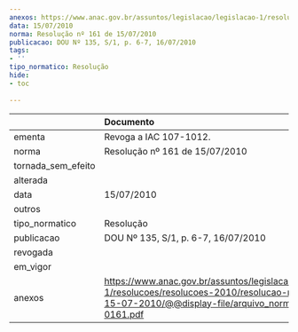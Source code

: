 ```yaml
---
anexos: https://www.anac.gov.br/assuntos/legislacao/legislacao-1/resolucoes/resolucoes-2010/resolucao-no-161-de-15-07-2010/@@display-file/arquivo_norma/A2010-0161.pdf
data: 15/07/2010
norma: Resolução nº 161 de 15/07/2010
publicacao: DOU Nº 135, S/1, p. 6-7, 16/07/2010
tags:
- ''
tipo_normatico: Resolução
hide: 
- toc 
 
---
```


|                    | Documento                                                                                                                                                      |
|:-------------------|:---------------------------------------------------------------------------------------------------------------------------------------------------------------|
| ementa             | Revoga a IAC 107-1012.                                                                                                                                         |
| norma              | Resolução nº 161 de 15/07/2010                                                                                                                                 |
| tornada_sem_efeito |                                                                                                                                                                |
| alterada           |                                                                                                                                                                |
| data               | 15/07/2010                                                                                                                                                     |
| outros             |                                                                                                                                                                |
| tipo_normatico     | Resolução                                                                                                                                                      |
| publicacao         | DOU Nº 135, S/1, p. 6-7, 16/07/2010                                                                                                                            |
| revogada           |                                                                                                                                                                |
| em_vigor           |                                                                                                                                                                |
| anexos             | https://www.anac.gov.br/assuntos/legislacao/legislacao-1/resolucoes/resolucoes-2010/resolucao-no-161-de-15-07-2010/@@display-file/arquivo_norma/A2010-0161.pdf |